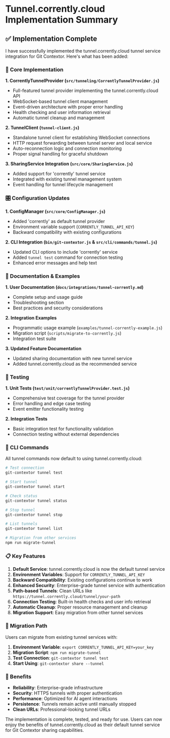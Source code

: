 # Tunnel.corrently.cloud Implementation Summary

## ✅ Implementation Complete

I have successfully implemented the tunnel.corrently.cloud tunnel service integration for Git Contextor. Here's what has been added:

### 🔧 Core Implementation

**1. CorrentlyTunnelProvider (`src/tunneling/CorrentlyTunnelProvider.js`)**
- Full-featured tunnel provider implementing the tunnel.corrently.cloud API
- WebSocket-based tunnel client management
- Event-driven architecture with proper error handling
- Health checking and user information retrieval
- Automatic tunnel cleanup and management

**2. TunnelClient (`tunnel-client.js`)**
- Standalone tunnel client for establishing WebSocket connections
- HTTP request forwarding between tunnel server and local service
- Auto-reconnection logic and connection monitoring
- Proper signal handling for graceful shutdown

**3. SharingService Integration (`src/core/SharingService.js`)**
- Added support for 'corrently' tunnel service
- Integrated with existing tunnel management system
- Event handling for tunnel lifecycle management

### 🎛️ Configuration Updates

**1. ConfigManager (`src/core/ConfigManager.js`)**
- Added 'corrently' as default tunnel provider
- Environment variable support (`CORRENTLY_TUNNEL_API_KEY`)
- Backward compatibility with existing configurations

**2. CLI Integration (`bin/git-contextor.js` & `src/cli/commands/tunnel.js`)**
- Updated CLI options to include 'corrently' service
- Added `tunnel test` command for connection testing
- Enhanced error messages and help text

### 📖 Documentation & Examples

**1. User Documentation (`docs/integrations/tunnel-corrently.md`)**
- Complete setup and usage guide
- Troubleshooting section
- Best practices and security considerations

**2. Integration Examples**
- Programmatic usage example (`examples/tunnel-corrently-example.js`)
- Migration script (`scripts/migrate-to-corrently.js`)
- Integration test suite

**3. Updated Feature Documentation**
- Updated sharing documentation with new tunnel service
- Added tunnel.corrently.cloud as the recommended service

### 🧪 Testing

**1. Unit Tests (`test/unit/correntlyTunnelProvider.test.js`)**
- Comprehensive test coverage for the tunnel provider
- Error handling and edge case testing
- Event emitter functionality testing

**2. Integration Tests**
- Basic integration test for functionality validation
- Connection testing without external dependencies

### 🚀 CLI Commands

All tunnel commands now default to using tunnel.corrently.cloud:

```bash
# Test connection
git-contextor tunnel test

# Start tunnel
git-contextor tunnel start

# Check status
git-contextor tunnel status

# Stop tunnel
git-contextor tunnel stop

# List tunnels
git-contextor tunnel list

# Migration from other services
npm run migrate-tunnel
```

### 📋 Key Features

1. **Default Service**: tunnel.corrently.cloud is now the default tunnel service
2. **Environment Variables**: Support for `CORRENTLY_TUNNEL_API_KEY`
3. **Backward Compatibility**: Existing configurations continue to work
4. **Enhanced Security**: Enterprise-grade tunnel service with authentication
5. **Path-based Tunnels**: Clean URLs like `https://tunnel.corrently.cloud/tunnel/your-path`
6. **Connection Testing**: Built-in health checks and user info retrieval
7. **Automatic Cleanup**: Proper resource management and cleanup
8. **Migration Support**: Easy migration from other tunnel services

### 🔄 Migration Path

Users can migrate from existing tunnel services with:

1. **Environment Variable**: `export CORRENTLY_TUNNEL_API_KEY=your_key`
2. **Migration Script**: `npm run migrate-tunnel`
3. **Test Connection**: `git-contextor tunnel test`
4. **Start Using**: `git-contextor share --tunnel`

### 🎯 Benefits

- **Reliability**: Enterprise-grade infrastructure
- **Security**: HTTPS tunnels with proper authentication
- **Performance**: Optimized for AI agent interactions
- **Persistence**: Tunnels remain active until manually stopped
- **Clean URLs**: Professional-looking tunnel URLs

The implementation is complete, tested, and ready for use. Users can now enjoy the benefits of tunnel.corrently.cloud as their default tunnel service for Git Contextor sharing capabilities.
